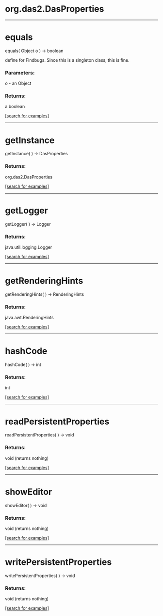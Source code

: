 # org.das2.DasProperties
***
<a name="equals"></a>
# equals
equals( Object o ) &rarr; boolean

define for Findbugs.  Since this is a singleton class, this is fine.

### Parameters:
o - an Object

### Returns:
a boolean


<a href="https://github.com/autoplot/dev/search?q=equals&unscoped_q=equals">[search for examples]</a>

***
<a name="getInstance"></a>
# getInstance
getInstance(  ) &rarr; DasProperties



### Returns:
org.das2.DasProperties


<a href="https://github.com/autoplot/dev/search?q=getInstance&unscoped_q=getInstance">[search for examples]</a>

***
<a name="getLogger"></a>
# getLogger
getLogger(  ) &rarr; Logger



### Returns:
java.util.logging.Logger


<a href="https://github.com/autoplot/dev/search?q=getLogger&unscoped_q=getLogger">[search for examples]</a>

***
<a name="getRenderingHints"></a>
# getRenderingHints
getRenderingHints(  ) &rarr; RenderingHints



### Returns:
java.awt.RenderingHints


<a href="https://github.com/autoplot/dev/search?q=getRenderingHints&unscoped_q=getRenderingHints">[search for examples]</a>

***
<a name="hashCode"></a>
# hashCode
hashCode(  ) &rarr; int



### Returns:
int


<a href="https://github.com/autoplot/dev/search?q=hashCode&unscoped_q=hashCode">[search for examples]</a>

***
<a name="readPersistentProperties"></a>
# readPersistentProperties
readPersistentProperties(  ) &rarr; void



### Returns:
void (returns nothing)


<a href="https://github.com/autoplot/dev/search?q=readPersistentProperties&unscoped_q=readPersistentProperties">[search for examples]</a>

***
<a name="showEditor"></a>
# showEditor
showEditor(  ) &rarr; void



### Returns:
void (returns nothing)


<a href="https://github.com/autoplot/dev/search?q=showEditor&unscoped_q=showEditor">[search for examples]</a>

***
<a name="writePersistentProperties"></a>
# writePersistentProperties
writePersistentProperties(  ) &rarr; void



### Returns:
void (returns nothing)


<a href="https://github.com/autoplot/dev/search?q=writePersistentProperties&unscoped_q=writePersistentProperties">[search for examples]</a>

